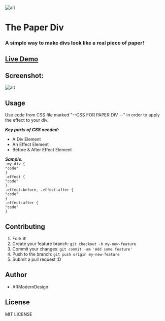 ![alt](https://arielruff.com/git/the_paper_div/The_Paper_Div_Logo.png)
# The Paper Div
### A simple way to make divs look like a real piece of paper!
## [Live Demo](https://arielruff.com/git/the_paper_div/)
## Screenshot:
![alt](https://arielruff.com/git/the_paper_div/TPDScreen.png)

## Usage
Use code from CSS file marked "--CSS FOR PAPER DIV --" in order to apply the effect to your div.

***Key parts of CSS needed:***
* A Div Element
* An Effect Element
* Before & After Effect Element

***Sample:***<br>
`.my-div {`<br>
`"code"`<br>
`}`<br>
`.effect {`<br>
`"code"`<br>
`}`<br>
`.effect:before, .effect:after {`<br>
`"code"`<br>
`}`<br>
`.effect:after {`<br>
`"code"`<br>
`}`<br>

## Contributing
1. Fork it!
2. Create your feature branch: `git checkout -b my-new-feature`
3. Commit your changes: `git commit -am 'Add some feature'`
4. Push to the branch: `git push origin my-new-feature`
5. Submit a pull request :D

## Author
- ARModernDesign
## License
MIT LICENSE